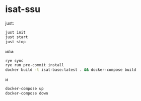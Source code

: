 # isat-ssu

just:

```sh
just init
just start
just stop
```

или:

```sh
rye sync
rye run pre-commit install
docker build -t isat-base:latest . && docker-compose build
```
и 
```sh
docker-compose up
docker-compose down
```
